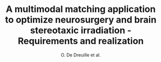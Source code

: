 ---
author: O. De Dreuille et al.
title: A multimodal matching application to optimize neurosurgery and brain stereotaxic irradiation - Requirements and realization
year: 2000
type: inproceedings
booktitle: IEEE Nuclear Science Symposium and Medical Imaging Conference
---
